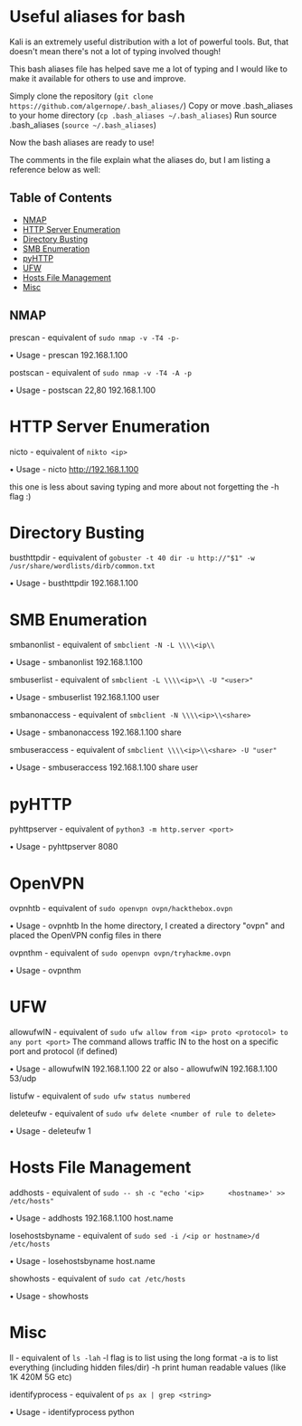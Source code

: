 

# Useful aliases for bash

Kali is an extremely useful distribution with a lot of powerful tools. But, that doesn't mean there's not a lot of typing involved though!

This bash aliases file has helped save me a lot of typing and I would like to make it available for others to use and improve.

Simply clone the repository (`git clone https://github.com/algernope/.bash_aliases/`)
Copy or move .bash_aliases to your home directory (`cp .bash_aliases ~/.bash_aliases`)
Run source .bash_aliases (`source ~/.bash_aliases`)

Now the bash aliases are ready to use!

The comments in the file explain what the aliases do, but I am listing a reference below as well:
## Table of Contents
- [NMAP](#nmap)
- [HTTP Server Enumeration](#http-server-enumeration)
- [Directory Busting](#directory-busting)
- [SMB Enumeration](#smb-enumeration)
- [pyHTTP](#pyhttp)
- [UFW](#ufw)
- [Hosts File Management](#hosts-file-management)
- [Misc](#misc)

## NMAP

prescan - equivalent of `sudo nmap -v -T4 -p-`

• Usage - prescan 192.168.1.100

postscan - equivalent of `sudo nmap -v -T4 -A -p`

• Usage - postscan 22,80 192.168.1.100
    
# HTTP Server Enumeration

nicto - equivalent of `nikto <ip>`

• Usage - nicto http://192.168.1.100

this one is less about saving typing and more about not forgetting the -h flag :)

# Directory Busting

busthttpdir - equivalent of `gobuster -t 40 dir -u http://"$1" -w /usr/share/wordlists/dirb/common.txt`

• Usage - busthttpdir 192.168.1.100

# SMB Enumeration

smbanonlist - equivalent of `smbclient -N -L \\\\<ip\\`

• Usage - smbanonlist 192.168.1.100
    
smbuserlist - equivalent of `smbclient -L \\\\<ip>\\ -U "<user>"`

• Usage - smbuserlist 192.168.1.100 user
  
smbanonaccess - equivalent of `smbclient -N \\\\<ip>\\<share>`

• Usage - smbanonaccess 192.168.1.100 share
  
smbuseraccess - equivalent of `smbclient \\\\<ip>\\<share> -U "user"`

• Usage - smbuseraccess 192.168.1.100 share user

# pyHTTP

pyhttpserver - equivalent of `python3 -m http.server <port>`

• Usage - pyhttpserver 8080

# OpenVPN

ovpnhtb - equivalent of `sudo openvpn ovpn/hackthebox.ovpn`

• Usage - ovpnhtb
In the home directory, I created a directory "ovpn" and placed the OpenVPN config files in there

ovpnthm - equivalent of `sudo openvpn ovpn/tryhackme.ovpn`

• Usage - ovpnthm

# UFW

allowufwIN - equivalent of `sudo ufw allow from <ip> proto <protocol> to any port <port>`
    The command allows traffic IN to the host on a specific port and protocol (if defined)

• Usage - allowufwIN 192.168.1.100 22
or also - allowufwIN 192.168.1.100 53/udp

listufw - equivalent of `sudo ufw status numbered`

deleteufw - equivalent of `sudo ufw delete <number of rule to delete>`

• Usage - deleteufw 1
  
# Hosts File Management

addhosts - equivalent of `sudo -- sh -c "echo '<ip>      <hostname>' >> /etc/hosts"`

• Usage - addhosts 192.168.1.100 host.name
  
losehostsbyname - equivalent of `sudo sed -i /<ip or hostname>/d /etc/hosts`

• Usage - losehostsbyname host.name

showhosts - equivalent of `sudo cat /etc/hosts`

• Usage - showhosts

# Misc

ll - equivalent of `ls -lah`
    -l flag is to list using the long format
    -a is to list everything (including hidden files/dir)
    -h print human readable values (like 1K 420M 5G etc)
    
identifyprocess - equivalent of `ps ax | grep <string>`

• Usage - identifyprocess python

